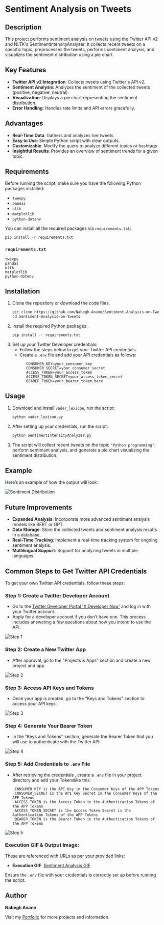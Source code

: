 # Sentiment Analysis on Tweets

## Description

This project performs sentiment analysis on tweets using the Twitter API v2 and NLTK's SentimentIntensityAnalyzer. It collects recent tweets on a specific topic, preprocesses the tweets, performs sentiment analysis, and visualizes the sentiment distribution using a pie chart.

## Key Features

- **Twitter API v2 Integration**: Collects tweets using Twitter's API v2.
- **Sentiment Analysis**: Analyzes the sentiment of the collected tweets (positive, negative, neutral).
- **Visualization**: Displays a pie chart representing the sentiment distribution.
- **Error Handling**: Handles rate limits and API errors gracefully.

## Advantages

- **Real-Time Data**: Gathers and analyzes live tweets.
- **Easy to Use**: Simple Python script with clear outputs.
- **Customizable**: Modify the query to analyze different topics or hashtags.
- **Insightful Results**: Provides an overview of sentiment trends for a given topic.

## Requirements

Before running the script, make sure you have the following Python packages installed:

- `tweepy`
- `pandas`
- `nltk`
- `matplotlib`
- `python-dotenv`

You can install all the required packages via `requirements.txt`:

```bash
pip install -r requirements.txt
```

### `requirements.txt`
```text
tweepy
pandas
nltk
matplotlib
python-dotenv
```

## Installation

1. Clone the repository or download the code files.
   ```bash
   git clone https://github.com/Nabegh-Anane/Sentiment-Analysis-on-Tweets.git
   cd Sentiment-Analysis-on-Tweets
   ```
2. Install the required Python packages:
   ```bash
   pip install -r requirements.txt
   ```
3. Set up your Twitter Developer credentials:
   - Follow the steps below to get your Twitter API credentials.
   - Create a `.env` file and add your API credentials as follows:
     ```
        CONSUMER_KEY=your_consumer_key
        CONSUMER_SECRET=your_consumer_secret
        ACCESS_TOKEN=your_access_token
        ACCESS_TOKEN_SECRET=your_access_token_secret
        BEARER_TOKEN=your_bearer_token_here
     ```

## Usage

1. Download and install `vader_lexicon`, run the script:
   ```bash
   python vader_lexicon.py
   ```

2. After setting up your credentials, run the script:
   ```bash
   python SentimentIntensityAnalyzer.py
   ```

3. The script will collect recent tweets on the topic `"Python programming"`, perform sentiment analysis, and generate a pie chart visualizing the sentiment distribution.

## Example

Here’s an example of how the output will look:

![Sentiment Distribution](https://nabeghanane-portfolio.imgix.net/assets/projects/output/Sentiment-Analysis-on-Tweets.png)

## Future Improvements

- **Expanded Analysis**: Incorporate more advanced sentiment analysis models like BERT or GPT.
- **Data Storage**: Store the collected tweets and sentiment analysis results in a database.
- **Real-Time Tracking**: Implement a real-time tracking system for ongoing sentiment analysis.
- **Multilingual Support**: Support for analyzing tweets in multiple languages.

## Common Steps to Get Twitter API Credentials

To get your own Twitter API credentials, follow these steps:

### Step 1: Create a Twitter Developer Account
- Go to the [Twitter Developer Portal 'X Developer Now'](https://developer.x.com/) and log in with your Twitter account.
- Apply for a developer account if you don't have one. This process includes answering a few questions about how you intend to use the API.

![Step 1](https://nabeghanane-portfolio.imgix.net/assets/projects/output/stepsAPITwitter/step1.png)

### Step 2: Create a New Twitter App
- After approval, go to the "Projects & Apps" section and create a new project and app.

![Step 2](https://nabeghanane-portfolio.imgix.net/assets/projects/output/stepsAPITwitter/step2.png)

### Step 3: Access API Keys and Tokens
- Once your app is created, go to the "Keys and Tokens" section to access your API keys.

![Step 3](https://nabeghanane-portfolio.imgix.net/assets/projects/output/stepsAPITwitter/step3.png)

### Step 4: Generate Your Bearer Token
- In the "Keys and Tokens" section, generate the Bearer Token that you will use to authenticate with the Twitter API.

![Step 4](https://nabeghanane-portfolio.imgix.net/assets/projects/output/stepsAPITwitter/step4.png)

### Step 5: Add Credentials to `.env` File
- After retrieving the credentials , create a `.env` file in your project directory and add your Tokenslike this:
  ```
   CONSUMER_KEY is the API Key in the Consumer Keys of the APP Tokens 
   CONSUMER_SECRET is the API Key Secret in the Consumer Keys of the APP Tokens 
   ACCESS_TOKEN is the Access Token in the Authentication Tokens of the APP Tokens 
   ACCESS_TOKEN_SECRET is the Access Token Secret in the Authentication Tokens of the APP Tokens 
   BEARER_TOKEN is the Bearer Token in the Authentication Tokens of the APP Tokens 
  ```

![Step 5](https://nabeghanane-portfolio.imgix.net/assets/projects/output/stepsAPITwitter/step5.png)

### Execution GIF & Output Image:
These are referenced with URLs as per your provided links:
- **Execution GIF**: [Sentiment Analysis GIF](https://nabeghanane-portfolio.imgix.net/assets/projects/output/Sentiment-Analysis-on-Tweets.gif)


Ensure the `.env` file with your credentials is correctly set up before running the script.

## Author

**Nabegh Anane**

Visit my [Portfolio](https://nabeghanane.com/) for more projects and information.